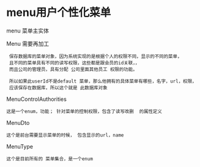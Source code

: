 # menu用户个性化菜单

 
 menu   菜单主实体
 
 Menu   需要再加工
 
     保存数据库的菜单对象，因为系统实现的是根据个人的权限不同，显示的不同的菜单，
     且不同的菜单具有不同的读写权限，这些都是跟会员的id关联，，
     而且公司的管理员，具有分配 公司里面其他员工 权限的功能。
     
     所以如果此userId不是default 菜单，那么他拥有的具体菜单有哪些，名字，url，权限，
     应该保存在数据库，所以这个就是 此数据库对象
     
     
MenuControlAuthorities 

    这是一个enum，功能； 针对菜单的控制权限，包含了读写改删  的属性定义
    
MenuDto

    这个是前台需要显示菜单的时候， 包含显示的url，name
    
MenuType

    这个是目前所有的 菜单集合，是一个enum
    

    